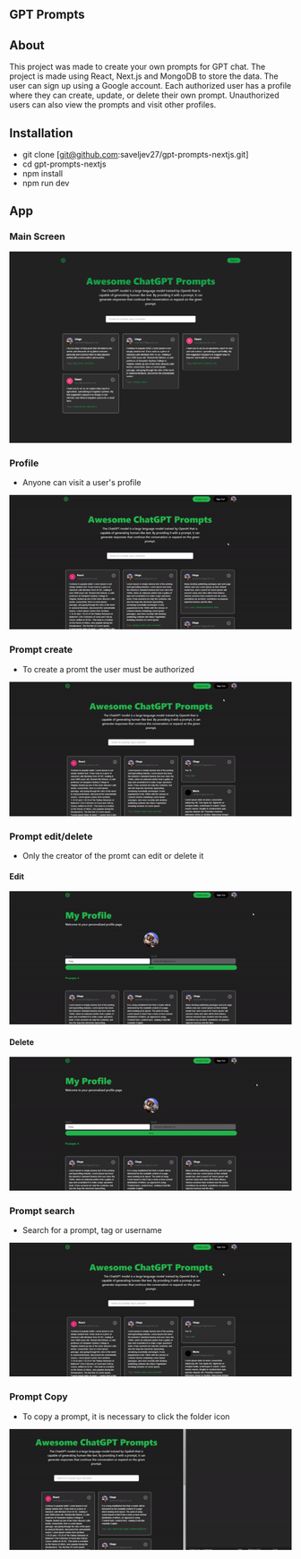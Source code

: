 ## GPT Prompts

## About

This project was made to create your own prompts for GPT chat. The project is made using React, Next.js and MongoDB to store the data. The user can sign up using a Google account. Each authorized user has a profile where they can create, update, or delete their own prompt. Unauthorized users can also view the prompts and visit other profiles.

## Installation

- git clone [git@github.com:saveljev27/gpt-prompts-nextjs.git]
- cd gpt-prompts-nextjs
- npm install
- npm run dev

## App

### Main Screen

![main](/desc/main.png)

### Profile

- Anyone can visit a user's profile

![profile](/desc/promptsProfileGif.gif)

### Prompt create

- To create a promt the user must be authorized

![create](/desc/promptsCreate.gif)

### Prompt edit/delete

- Only the creator of the promt can edit or delete it

#### Edit

![edit](/desc/promptsEdit.gif)

#### Delete

![delete](/desc/promptsDelete.gif)

### Prompt search

- Search for a prompt, tag or username

![delete](/desc/promptsSearch.gif)

### Prompt Copy

- To copy a prompt, it is necessary to click the folder icon

![copy](/desc//promptsCopy.gif)
